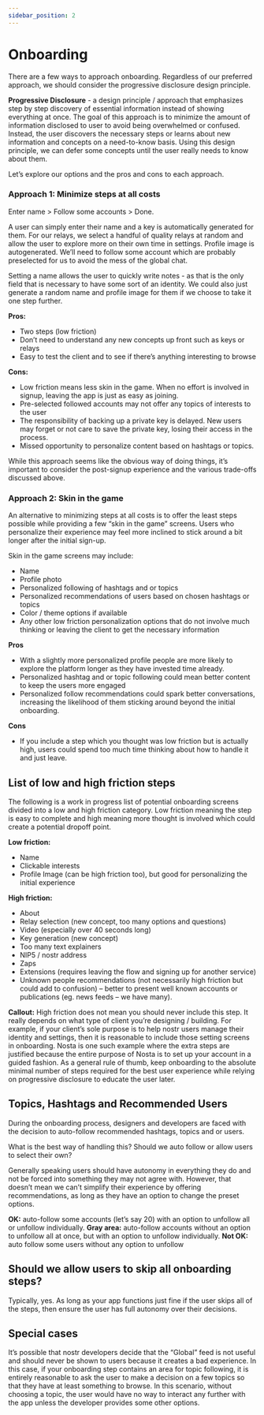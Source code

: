 ```yaml
---
sidebar_position: 2
---
```


# Onboarding
There are a few ways to approach onboarding. Regardless of our preferred approach, we should consider the progressive disclosure design principle.

**Progressive Disclosure** - a design principle / approach that emphasizes step by step discovery of essential information instead of showing everything at once. The goal of this approach is to minimize the amount of information disclosed to user to avoid being overwhelmed or confused. Instead, the user discovers the necessary steps or learns about new information and concepts on a need-to-know basis. Using this design principle, we can defer some concepts until the user really needs to know about them.

Let’s explore our options and the pros and cons to each approach.

### Approach 1: Minimize steps at all costs
Enter name > Follow some accounts > Done.

A user can simply enter their name and a key is automatically generated for them. For our relays, we select a handful of quality relays at random and allow the user to explore more on their own time in settings. Profile image is autogenerated. We’ll need to follow some account which are probably preselected for us to avoid the mess of the global chat.

Setting a name allows the user to quickly write notes - as that is the only field that is necessary to have some sort of an identity. We could also just generate a random name and profile image for them if we choose to take it one step further. 

**Pros:**
- Two steps (low friction)
- Don’t need to understand any new concepts up front such as keys or relays
- Easy to test the client and to see if there’s anything interesting to browse

**Cons:**
- Low friction means less skin in the game. When no effort is involved in signup, leaving the app is just as easy as joining. 
- Pre-selected followed accounts may not offer any topics of interests to the user
- The responsibility of backing up a private key is delayed. New users may forget or not care to save the private key, losing their access in the process. 
- Missed opportunity to personalize content based on hashtags or topics. 

While this approach seems like the obvious way of doing things, it’s important to consider the post-signup experience and the various trade-offs discussed above. 

### Approach 2: Skin in the game
An alternative to minimizing steps at all costs is to offer the least steps possible while providing a few “skin in the game” screens. Users who personalize their experience may feel more inclined to stick around a bit longer after the initial sign-up. 

Skin in the game screens may include:

- Name
- Profile photo
- Personalized following of hashtags and or  topics
- Personalized recommendations of users based on chosen hashtags or topics
- Color / theme options if available
- Any other low friction personalization options that do not involve much thinking or leaving the client to get the necessary information

**Pros**
- With a slightly more personalized profile people are more likely to explore the platform longer as they have invested time already.
- Personalized hashtag and or topic following could mean better content to keep the users more engaged
- Personalized follow recommendations could spark better conversations, increasing the likelihood of them sticking around beyond the initial onboarding.

**Cons**
- If you include a step which you thought was low friction but is actually high, users could spend too much time thinking about how to handle it and just leave.

## List of low and high friction steps
The following is a work in progress list of potential onboarding screens divided into a low and high friction category. Low friction meaning the step is easy to complete and high meaning more thought is involved which could create a potential dropoff point. 

**Low friction:**
- Name
- Clickable interests
- Profile Image (can be high friction too), but good for personalizing the initial experience

**High friction:**
- About
- Relay selection (new concept, too many options and questions)
- Video (especially over 40 seconds long)
- Key generation (new concept)
- Too many text explainers
- NIP5 / nostr address
- Zaps
- Extensions (requires leaving the flow and signing up for another service)
- Unknown people recommendations (not necessarily high friction but could add to confusion) – better to present well known accounts or publications (eg. news feeds – we have many).

**Callout:** High friction does not mean you should never include this step. It really depends on what type of client you’re designing / building. For example, if your client’s sole purpose is to help nostr users manage their identity and settings, then it is reasonable to include those setting screens in onboarding. Nosta is one such example where the extra steps are justified because the entire purpose of Nosta is to set up your account in a guided fashion. As a general rule of thumb, keep onboarding to the absolute minimal number of steps required for the best user experience while relying on progressive disclosure to educate the user later. 

## Topics, Hashtags and Recommended Users
During the onboarding process, designers and developers are faced with the decision to auto-follow recommended hashtags, topics and or users.

What is the best way of handling this? Should we auto follow or allow users to select their own? 

Generally speaking users should have autonomy in everything they do and not be forced into something they may not agree with. However, that doesn’t mean we can’t simplify their experience by offering recommendations, as long as they have an option to change the preset options. 

**OK:** auto-follow some accounts (let’s say 20) with an option to unfollow all or unfollow individually.
**Gray area:** auto-follow accounts without an option to unfollow all at once, but with an option to unfollow individually. 
**Not OK:** auto follow some users without any option to unfollow 

## Should we allow users to skip all onboarding steps?
Typically, yes. As long as your app functions just fine if the user skips all of the steps, then ensure the user has full autonomy over their decisions. 

## Special cases
It’s possible that nostr developers decide that the “Global” feed is not useful and should never be shown to users because it creates a bad experience. In this case, if your onboarding step contains an area for topic following, it is entirely reasonable to ask the user to make a decision on a few topics so that they have at least something to browse. In this scenario, without choosing a topic, the user would have no way to interact any further with the app unless the developer provides some other options.
